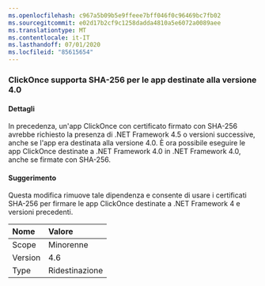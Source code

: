 ```yaml
---
ms.openlocfilehash: c967a5b09b5e9ffeee7bff046f0c96469bc7fb02
ms.sourcegitcommit: e02d17b2cf9c1258dadda4810a5e6072a0089aee
ms.translationtype: MT
ms.contentlocale: it-IT
ms.lasthandoff: 07/01/2020
ms.locfileid: "85615654"
---
```

### <a name="clickonce-supports-sha-256-on-40-targeted-apps"></a>ClickOnce supporta SHA-256 per le app destinate alla versione 4.0

#### <a name="details"></a>Dettagli

In precedenza, un'app ClickOnce con certificato firmato con SHA-256 avrebbe richiesto la presenza di .NET Framework 4.5 o versioni successive, anche se l'app era destinata alla versione 4.0. È ora possibile eseguire le app ClickOnce destinate a .NET Framework 4.0 in .NET Framework 4.0, anche se firmate con SHA-256.

#### <a name="suggestion"></a>Suggerimento

Questa modifica rimuove tale dipendenza e consente di usare i certificati SHA-256 per firmare le app ClickOnce destinate a .NET Framework 4 e versioni precedenti.

| Nome    | Valore       |
|:--------|:------------|
| Scope   | Minorenne       |
| Version | 4.6         |
| Type    | Ridestinazione |
